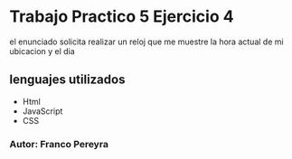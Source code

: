 # Trabajo Practico 5 Ejercicio 4
el enunciado solicita realizar un reloj que me muestre la hora actual de mi ubicacion y el dia
## lenguajes utilizados 
* Html
* JavaScript
* CSS
### Autor: Franco Pereyra